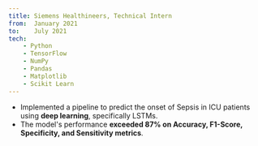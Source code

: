 ```yaml
---
title: Siemens Healthineers, Technical Intern
from:  January 2021
to:    July 2021
tech: 
    - Python
    - TensorFlow
    - NumPy
    - Pandas
    - Matplotlib
    - Scikit Learn
---
```


* Implemented a pipeline to predict the onset of Sepsis in ICU patients using <b>deep learning</b>, specifically LSTMs.
* The model's performance <b>exceeded 87\% on Accuracy, F1-Score, Specificity, and Sensitivity metrics</b>.
